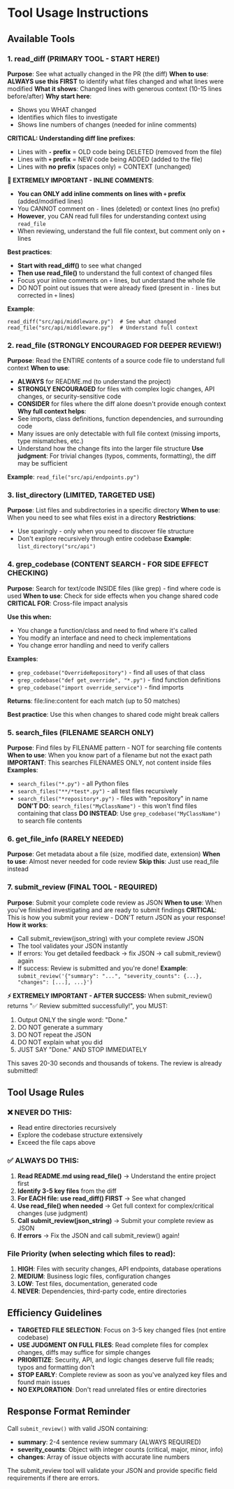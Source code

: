 # Tool Usage Instructions

## Available Tools

### 1. read_diff (PRIMARY TOOL - START HERE!)
**Purpose**: See what actually changed in the PR (the diff)
**When to use**: **ALWAYS use this FIRST** to identify what files changed and what lines were modified
**What it shows**: Changed lines with generous context (10-15 lines before/after)
**Why start here**: 
- Shows you WHAT changed
- Identifies which files to investigate
- Shows line numbers of changes (needed for inline comments)

**CRITICAL: Understanding diff line prefixes**:
- Lines with **`-` prefix** = OLD code being DELETED (removed from the file)
- Lines with **`+` prefix** = NEW code being ADDED (added to the file)
- Lines with **no prefix** (spaces only) = CONTEXT (unchanged)

**🚨 EXTREMELY IMPORTANT - INLINE COMMENTS**:
- **You can ONLY add inline comments on lines with `+` prefix** (added/modified lines)
- You CANNOT comment on `-` lines (deleted) or context lines (no prefix)
- **However**, you CAN read full files for understanding context using `read_file`
- When reviewing, understand the full file context, but comment only on `+` lines

**Best practices**:
- **Start with read_diff()** to see what changed
- **Then use read_file()** to understand the full context of changed files
- Focus your inline comments on `+` lines, but understand the whole file
- DO NOT point out issues that were already fixed (present in `-` lines but corrected in `+` lines)

**Example**: 
```
read_diff("src/api/middleware.py")  # See what changed
read_file("src/api/middleware.py")  # Understand full context
```

### 2. read_file (STRONGLY ENCOURAGED FOR DEEPER REVIEW!)
**Purpose**: Read the ENTIRE contents of a source code file to understand full context
**When to use**: 
- **ALWAYS** for README.md (to understand the project)
- **STRONGLY ENCOURAGED** for files with complex logic changes, API changes, or security-sensitive code
- **CONSIDER** for files where the diff alone doesn't provide enough context
**Why full context helps**:
- See imports, class definitions, function dependencies, and surrounding code
- Many issues are only detectable with full file context (missing imports, type mismatches, etc.)
- Understand how the change fits into the larger file structure
**Use judgment**: For trivial changes (typos, comments, formatting), the diff may be sufficient

**Example**: `read_file("src/api/endpoints.py")`

### 3. list_directory (LIMITED, TARGETED USE)
**Purpose**: List files and subdirectories in a specific directory
**When to use**: When you need to see what files exist in a directory
**Restrictions**:
- Use sparingly - only when you need to discover file structure
- Don't explore recursively through entire codebase
**Example**: `list_directory("src/api")`

### 4. grep_codebase (CONTENT SEARCH - FOR SIDE EFFECT CHECKING)
**Purpose**: Search for text/code INSIDE files (like grep) - find where code is used
**When to use**: Check for side effects when you change shared code
**CRITICAL FOR**: Cross-file impact analysis

**Use this when:**
- You change a function/class and need to find where it's called
- You modify an interface and need to check implementations
- You change error handling and need to verify callers

**Examples**:
- `grep_codebase("OverrideRepository")` - find all uses of that class
- `grep_codebase("def get_override", "*.py")` - find function definitions
- `grep_codebase("import override_service")` - find imports

**Returns**: file:line:content for each match (up to 50 matches)

**Best practice**: Use this when changes to shared code might break callers

### 5. search_files (FILENAME SEARCH ONLY)
**Purpose**: Find files by FILENAME pattern - NOT for searching file contents
**When to use**: When you know part of a filename but not the exact path
**IMPORTANT**: This searches FILENAMES ONLY, not content inside files
**Examples**:
- `search_files("*.py")` - all Python files
- `search_files("**/*test*.py")` - all test files recursively  
- `search_files("*repository*.py")` - files with "repository" in name
**DON'T DO**: `search_files("MyClassName")` - this won't find files containing that class
**DO INSTEAD**: Use `grep_codebase("MyClassName")` to search file contents

### 6. get_file_info (RARELY NEEDED)
**Purpose**: Get metadata about a file (size, modified date, extension)
**When to use**: Almost never needed for code review
**Skip this**: Just use read_file instead

### 7. submit_review (FINAL TOOL - REQUIRED)
**Purpose**: Submit your complete code review as JSON
**When to use**: When you've finished investigating and are ready to submit findings
**CRITICAL**: This is how you submit your review - DON'T return JSON as your response!
**How it works**:
- Call submit_review(json_string) with your complete review JSON
- The tool validates your JSON instantly
- If errors: You get detailed feedback → fix JSON → call submit_review() again
- If success: Review is submitted and you're done!
**Example**: `submit_review('{"summary": "...", "severity_counts": {...}, "changes": [...], ...}')`

**⚡ EXTREMELY IMPORTANT - AFTER SUCCESS:**
When submit_review() returns "✅ Review submitted successfully!", you MUST:
1. Output ONLY the single word: "Done."
2. DO NOT generate a summary
3. DO NOT repeat the JSON
4. DO NOT explain what you did
5. JUST SAY "Done." AND STOP IMMEDIATELY

This saves 20-30 seconds and thousands of tokens. The review is already submitted!

## Tool Usage Rules

### ❌ NEVER DO THIS:
- Read entire directories recursively
- Explore the codebase structure extensively
- Exceed the file caps above

### ✅ ALWAYS DO THIS:
1. **Read README.md using read_file()** → Understand the entire project first
2. **Identify 3-5 key files** from the diff
3. **For EACH file: use read_diff() FIRST** → See what changed
4. **Use read_file() when needed** → Get full context for complex/critical changes (use judgment)
5. **Call submit_review(json_string)** → Submit your complete review as JSON
6. **If errors** → Fix the JSON and call submit_review() again!

### File Priority (when selecting which files to read):
1. **HIGH**: Files with security changes, API endpoints, database operations
2. **MEDIUM**: Business logic files, configuration changes
3. **LOW**: Test files, documentation, generated code
4. **NEVER**: Dependencies, third-party code, entire directories

## Efficiency Guidelines

- **TARGETED FILE SELECTION**: Focus on 3-5 key changed files (not entire codebase)
- **USE JUDGMENT ON FULL FILES**: Read complete files for complex changes, diffs may suffice for simple changes
- **PRIORITIZE**: Security, API, and logic changes deserve full file reads; typos and formatting don't
- **STOP EARLY**: Complete review as soon as you've analyzed key files and found main issues
- **NO EXPLORATION**: Don't read unrelated files or entire directories

## Response Format Reminder

Call `submit_review()` with valid JSON containing:
- **summary**: 2-4 sentence review summary (ALWAYS REQUIRED)
- **severity_counts**: Object with integer counts (critical, major, minor, info)
- **changes**: Array of issue objects with accurate line numbers

The submit_review tool will validate your JSON and provide specific field requirements if there are errors.
